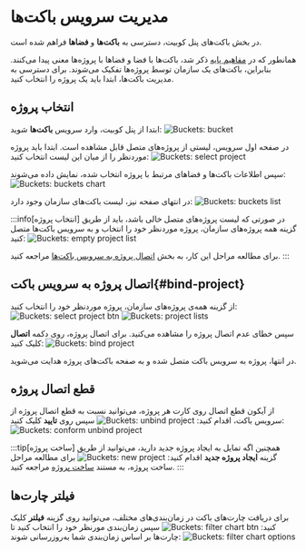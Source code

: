 # مدیریت سرویس باکت‌ها

در بخش باکت‌های پنل کوبیت، دسترسی به **باکت‌ها** و **فضاها** فراهم شده است.

همانطور که در [مفاهیم پایه](../#concepts) ذکر شد، باکت‌ها با فضا و فضاها با پروژه‌ها معنی پیدا می‌کنند. بنابراین، باکت‌های یک سازمان توسط پروژه‌ها تفکیک می‌شوند. برای دسترسی به مدیریت باکت‌ها، ابتدا باید یک پروژه را انتخاب کنید.

## انتخاب پروژه

ابتدا از پنل کوبیت، وارد سرویس **باکت‌ها** شوید:
![Buckets: bucket](bucket.png)

در صفحه اول سرویس، لیستی از پروژه‌های متصل قابل مشاهده است. ابتدا باید پروژه موردنظر را از میان این لیست انتخاب کنید:
![Buckets: select project](select-project.png)

سپس اطلاعات باکت‌ها و فضاهای مرتبط با پروژه انتخاب شده، نمایش داده می‌شوند:
![Buckets: buckets chart](buckets_1.png)

در انتهای صفحه نیز، لیست باکت‌های سازمان وجود دارد:
![Buckets: buckets list](buckets_2.png)

:::info[انتخاب پروژه]
در صورتی که لیست پروژه‌های متصل خالی باشد، باید از طریق گزینه همه پروژه‌های سازمان، پروژه موردنظر خود را انتخاب و به سرویس باکت‌ها متصل کنید:
![Buckets: empty project list](empty-project-list.png)

برای مطالعه مراحل این کار، به بخش [اتصال پروژه به سرویس باکت‌ها](./#bind-project) مراجعه کنید.
:::

## اتصال پروژه به سرویس باکت{#bind-project}

از گزینه همه‌ی پروژه‌های سازمان، پروژه موردنظر خود را انتخاب کنید:
![Buckets: select project btn](select-project-btn.png)
![Buckets: project lists](project-lists.png)

سپس خطای عدم اتصال پروژه را مشاهده می‌کنید. برای اتصال پروژه، روی دکمه **اتصال** کلیک کنید:
![Buckets: bind project](bind-project.png)

در انتها، پروژه به سرویس باکت متصل شده و به صفحه باکت‌های پروژه هدایت می‌شوید.

## قطع اتصال پروژه

از آیکون قطع اتصال روی کارت هر پروژه، می‌توانید نسبت به قطع اتصال پروژه از سرویس باکت، اقدام کنید:
![Buckets: unbind project](unbind-project.png)
سپس روی **تایید** کلیک کنید:
![Buckets: conform unbind project](confirm-unbind-project.png)

:::tip[ساخت پروژه]
همچنین اگه تمایل به ایجاد پروژه جدید دارید، می‌توانید از طریق گزینه **ایجاد پروژه جدید** اقدام کنید:
![Buckets: new project](new-project.png)
برای مطالعه مراحل ساخت پروژه، به مستند [ساخت پروژه](../../organize/project#create-project) مراجعه کنید.
:::


## فیلتر چارت‌ها

برای دریافت چارت‌های باکت در زمان‌بندی‌های مختلف، می‌توانید روی گزینه **فیلتر** کلیک کنید:
![Buckets: filter chart btn](filter-chart-btn.png)
سپس زمان‌بندی مورنظر خود را انتخاب کنید تا چارت‌ها بر اساس زمان‌بندی شما به‌روزرسانی شوند:
![Buckets: filter chart options](filter-chart-options.png)
